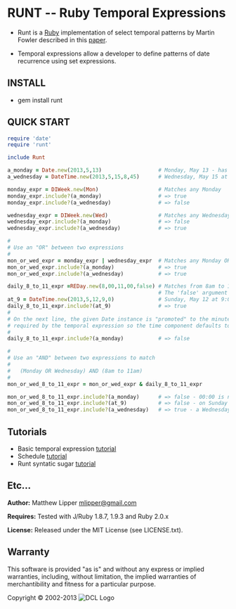 # RUNT -- Ruby Temporal Expressions

* Runt is a [Ruby](http://www.ruby-lang.org/en/) implementation of select temporal patterns by Martin Fowler described in this [paper](http://martinfowler.com/apsupp/recurring.pdf).

* Temporal expressions allow a developer to define patterns of date recurrence using set expressions.

## INSTALL

*   gem install runt


## QUICK START

```ruby
require 'date'
require 'runt'

include Runt

a_monday = Date.new(2013,5,13)                  # Monday, May 13 - has "day-level" precision
a_wednesday = DateTime.new(2013,5,15,8,45)      # Wednesday, May 15 at 8:45am - has "minute-level" precision

monday_expr = DIWeek.new(Mon)                   # Matches any Monday
monday_expr.include?(a_monday)                  # => true 
monday_expr.include?(a_wednesday)               # => false 

wednesday_expr = DIWeek.new(Wed)                # Matches any Wednesday
wednesday_expr.include?(a_monday)               # => false 
wednesday_expr.include?(a_wednesday)            # => true 

#
# Use an "OR" between two expressions
#
mon_or_wed_expr = monday_expr | wednesday_expr  # Matches any Monday OR any Wednesday
mon_or_wed_expr.include?(a_monday)              # => true
mon_or_wed_expr.include?(a_wednesday)           # => true

daily_8_to_11_expr =REDay.new(8,00,11,00,false) # Matches from 8am to 11am on ANY date. 
                                                # The 'false' argument says not to auto-match expressions of lesser precision.
at_9 = DateTime.new(2013,5,12,9,0)              # Sunday, May 12 at 9:00am
daily_8_to_11_expr.include?(at_9)               # => true 
#
# On the next line, the given Date instance is "promoted" to the minute-level precision 
# required by the temporal expression so the time component defaults to 00:00
#
daily_8_to_11_expr.include?(a_monday)           # => false 

#
# Use an "AND" between two expressions to match
#
#   (Monday OR Wednesday) AND (8am to 11am)
#
mon_or_wed_8_to_11_expr = mon_or_wed_expr & daily_8_to_11_expr

mon_or_wed_8_to_11_expr.include?(a_monday)      # => false - 00:00 is not between 8:00 and 11:00
mon_or_wed_8_to_11_expr.include?(at_9)          # => false - on Sunday
mon_or_wed_8_to_11_expr.include?(a_wednesday)   # => true - a Wednesday at 8:45

```

## Tutorials

* Basic temporal expression [tutorial](doc/tutorial_te.md)
* Schedule [tutorial](doc/tutorial_schedule.md)
* Runt syntatic sugar [tutorial](doc/tutorial_sugar.md)

## Etc...

**Author:** Matthew Lipper <mlipper@gmail.com>  

**Requires:** Tested with J/Ruby 1.8.7, 1.9.3 and Ruby 2.0.x 

**License:** Released under the MIT License (see LICENSE.txt).

## Warranty

This software is provided "as is" and without any express or implied warranties, including, without limitation, the implied warranties of merchantibility and fitness for a particular purpose.

Copyright &copy; 2002-2013 ![DCL Logo](site/dcl-small.gif)
